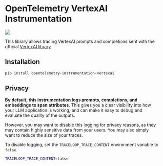 # OpenTelemetry VertexAI Instrumentation

<a href="https://pypi.org/project/opentelemetry-instrumentation-vertexai/">
    <img src="https://badge.fury.io/py/opentelemetry-instrumentation-vertexai.svg">
</a>

This library allows tracing VertexAI prompts and completions sent with the official [VertexAI library](https://github.com/googleapis/python-aiplatform).

## Installation

```bash
pip install opentelemetry-instrumentation-vertexai
```

## Privacy

**By default, this instrumentation logs prompts, completions, and embeddings to span attributes**. This gives you a clear visibility into how your LLM application is working, and can make it easy to debug and evaluate the quality of the outputs.

However, you may want to disable this logging for privacy reasons, as they may contain highly sensitive data from your users. You may also simply want to reduce the size of your traces.

To disable logging, set the `TRACELOOP_TRACE_CONTENT` environment variable to `false`.

```bash
TRACELOOP_TRACE_CONTENT=false
```
